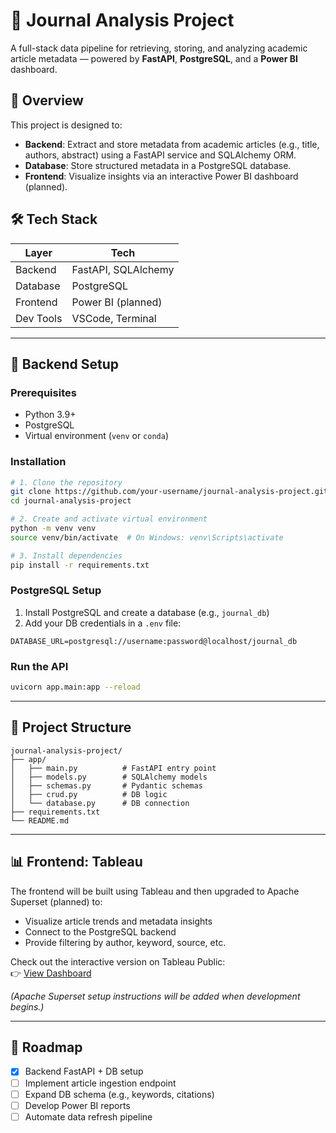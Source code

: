 # 🧠 Journal Analysis Project

A full-stack data pipeline for retrieving, storing, and analyzing academic article metadata — powered by **FastAPI**, **PostgreSQL**, and a **Power BI** dashboard.

## 📌 Overview

This project is designed to:
- **Backend**: Extract and store metadata from academic articles (e.g., title, authors, abstract) using a FastAPI service and SQLAlchemy ORM.
- **Database**: Store structured metadata in a PostgreSQL database.
- **Frontend**: Visualize insights via an interactive Power BI dashboard (planned).

## 🛠 Tech Stack

| Layer     | Tech                  |
|-----------|-----------------------|
| Backend   | FastAPI, SQLAlchemy   |
| Database  | PostgreSQL            |
| Frontend  | Power BI (planned)    |
| Dev Tools | VSCode, Terminal      |

---

## 🔧 Backend Setup

### Prerequisites
- Python 3.9+
- PostgreSQL
- Virtual environment (`venv` or `conda`)

### Installation

```bash
# 1. Clone the repository
git clone https://github.com/your-username/journal-analysis-project.git
cd journal-analysis-project

# 2. Create and activate virtual environment
python -m venv venv
source venv/bin/activate  # On Windows: venv\Scripts\activate

# 3. Install dependencies
pip install -r requirements.txt
```

### PostgreSQL Setup

1. Install PostgreSQL and create a database (e.g., `journal_db`)
2. Add your DB credentials in a `.env` file:

```
DATABASE_URL=postgresql://username:password@localhost/journal_db
```

### Run the API

```bash
uvicorn app.main:app --reload
```

---

## 🧱 Project Structure

```
journal-analysis-project/
├── app/
│   ├── main.py          # FastAPI entry point
│   ├── models.py        # SQLAlchemy models
│   ├── schemas.py       # Pydantic schemas
│   ├── crud.py          # DB logic
│   └── database.py      # DB connection
├── requirements.txt
└── README.md
```

---

## 📊 Frontend: Tableau

The frontend will be built using Tableau and then upgraded to Apache Superset (planned) to:
- Visualize article trends and metadata insights
- Connect to the PostgreSQL backend
- Provide filtering by author, keyword, source, etc.

Check out the interactive version on Tableau Public:  
👉 [View Dashboard]([https://public.tableau.com/app/profile/paula.feijo.de.medeiros6771/viz/dashboard_17516543242160/Dashboard1])

*(Apache Superset setup instructions will be added when development begins.)*

---

## 🚧 Roadmap

- [x] Backend FastAPI + DB setup
- [ ] Implement article ingestion endpoint
- [ ] Expand DB schema (e.g., keywords, citations)
- [ ] Develop Power BI reports
- [ ] Automate data refresh pipeline
